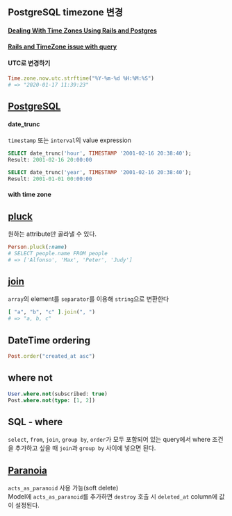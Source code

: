 ## PostgreSQL timezone 변경
#### [Dealing With Time Zones Using Rails and Postgres](http://brendankemp.com/essays/dealing-with-time-zones-using-rails-and-postgres/)  
#### [Rails and TimeZone issue with query](https://deepakmahakale.in/blog/2018/04/21/rails-and-timezone-issue-with-query.html)
#### UTC로 변경하기
```ruby
Time.zone.now.utc.strftime("%Y-%m-%d %H:%M:%S")
# => "2020-01-17 11:39:23"
```

## [PostgreSQL](https://www.postgresql.org/docs/9.1/functions-datetime.html)
#### date_trunc
`timestamp` 또는 `interval`의 value expression
```sql
SELECT date_trunc('hour', TIMESTAMP '2001-02-16 20:38:40');
Result: 2001-02-16 20:00:00

SELECT date_trunc('year', TIMESTAMP '2001-02-16 20:38:40');
Result: 2001-01-01 00:00:00
```
#### with time zone


## [pluck](pluck)
원하는 attribute만 골라낼 수 있다.
```ruby
Person.pluck(:name)
# SELECT people.name FROM people
# => ['Alfonso', 'Max', 'Peter', 'Judy']
```

## [join](https://apidock.com/ruby/Array/join)
`array`의 element를 `separator`를 이용해 `string`으로 변환한다
```ruby
[ "a", "b", "c" ].join(", ")
# => "a, b, c"
```

## DateTime ordering
```ruby
Post.order("created_at asc")
```

## where not
```sql
User.where.not(subscribed: true)
Post.where.not(type: [1, 2])
```

## SQL - where
`select`, `from`, `join`, `group by`, `order`가 모두 포함되어 있는 query에서 where 조건을 추가하고 싶을 때 `join`과 `group by` 사이에 넣으면 된다.

## [Paranoia](https://github.com/rubysherpas/paranoia)
`acts_as_paranoid` 사용 가능(soft delete)  
Model에 `acts_as_paranoid`를 추가하면 `destroy` 호출 시 `deleted_at` column에 값이 설정된다.
